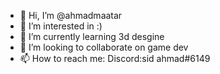 - 👋 Hi, I’m @ahmadmaatar
- 👀 I’m interested in :)
- 🌱 I’m currently learning 3d desgine
- 💞️ I’m looking to collaborate on game dev
- 📫 How to reach me:
Discord:sid ahmad#6149

<!---
ahmadmaatar/ahmadmaatar is a ✨ special ✨ repository because its `README.md` (this file) appears on your GitHub profile.
You can click the Preview link to take a look at your changes.
--->
